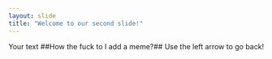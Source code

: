 ```yaml
---
layout: slide
title: "Welcome to our second slide!"
---
```

Your text ##How the fuck to I add a meme?##
Use the left arrow to go back!
